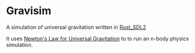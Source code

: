 # Gravisim

A simulation of universal gravitation written in [Rust_SDL2](https://github.com/Rust-SDL2/rust-sdl2)

It uses [Newton's Law for Universal Gravitation](https://en.wikipedia.org/wiki/Newton%27s_law_of_universal_gravitation) to to run an n-body physics simulation.
